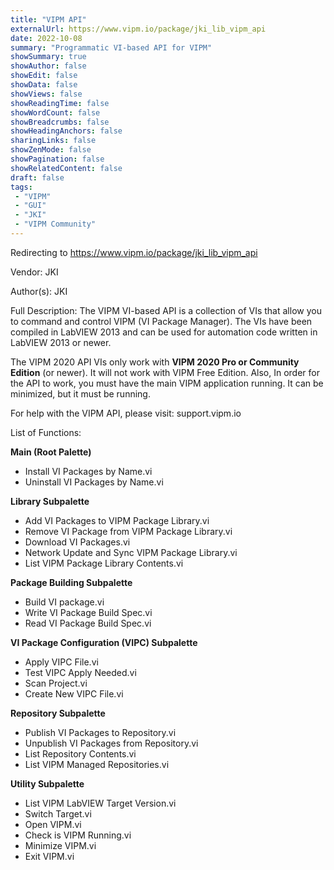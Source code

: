 ```yaml
---
title: "VIPM API"
externalUrl: https://www.vipm.io/package/jki_lib_vipm_api
date: 2022-10-08
summary: "Programmatic VI-based API for VIPM"
showSummary: true
showAuthor: false
showEdit: false
showData: false
showViews: false
showReadingTime: false
showWordCount: false
showBreadcrumbs: false
showHeadingAnchors: false
sharingLinks: false
showZenMode: false
showPagination: false
showRelatedContent: false
draft: false
tags:
 - "VIPM"
 - "GUI"
 - "JKI"
 - "VIPM Community"
---
```


Redirecting to https://www.vipm.io/package/jki_lib_vipm_api

Vendor: JKI

Author(s): JKI
 
Full Description:
The VIPM VI-based API is a collection of VIs that allow you to command and control VIPM (VI Package Manager). The VIs have been compiled in LabVIEW 2013 and can be used for automation code written in LabVIEW 2013 or newer.

The VIPM 2020 API VIs only work with **VIPM 2020 Pro or Community Edition** (or newer). It will not work with VIPM Free Edition. Also, In order for the API to work, you must have the main VIPM application running. It can be minimized, but it must be running.

For help with the VIPM API, please visit: support.vipm.io

List of Functions:

**Main (Root Palette)**
- Install VI Packages by Name.vi
- Uninstall VI Packages by Name.vi

**Library Subpalette**
- Add VI Packages to VIPM Package Library.vi
- Remove VI Package from VIPM Package Library.vi
- Download VI Packages.vi
- Network Update and Sync VIPM Package Library.vi
- List VIPM Package Library Contents.vi

**Package Building Subpalette**
- Build VI package.vi
- Write VI Package Build Spec.vi
- Read VI Package Build Spec.vi

**VI Package Configuration (VIPC) Subpalette**
- Apply VIPC File.vi
- Test VIPC Apply Needed.vi
- Scan Project.vi
- Create New VIPC File.vi

**Repository Subpalette**
- Publish VI Packages to Repository.vi
- Unpublish VI Packages from Repository.vi
- List Repository Contents.vi
- List VIPM Managed Repositories.vi

**Utility Subpalette**
- List VIPM LabVIEW Target Version.vi
- Switch Target.vi
- Open VIPM.vi
- Check is VIPM Running.vi
- Minimize VIPM.vi
- Exit VIPM.vi